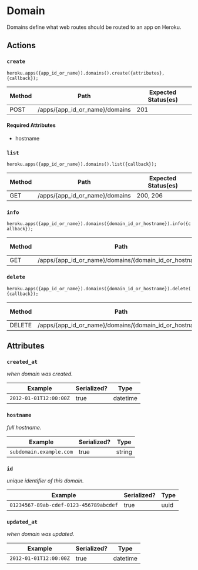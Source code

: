# Domain

Domains define what web routes should be routed to an app on Heroku.

## Actions

### `create`

`heroku.apps({app_id_or_name}).domains().create({attributes}, {callback});`

Method | Path | Expected Status(es)
--- | --- | ---
POST | /apps/{app_id_or_name}/domains | 201


#### Required Attributes

- hostname

### `list`

`heroku.apps({app_id_or_name}).domains().list({callback});`

Method | Path | Expected Status(es)
--- | --- | ---
GET | /apps/{app_id_or_name}/domains | 200, 206

### `info`

`heroku.apps({app_id_or_name}).domains({domain_id_or_hostname}).info({callback});`

Method | Path | Expected Status(es)
--- | --- | ---
GET | /apps/{app_id_or_name}/domains/{domain_id_or_hostname} | 200

### `delete`

`heroku.apps({app_id_or_name}).domains({domain_id_or_hostname}).delete({callback});`

Method | Path | Expected Status(es)
--- | --- | ---
DELETE | /apps/{app_id_or_name}/domains/{domain_id_or_hostname} | 200

## Attributes

### `created_at`

*when domain was created.*

Example | Serialized? | Type
--- | --- | ---
`2012-01-01T12:00:00Z` | true | datetime

### `hostname`

*full hostname.*

Example | Serialized? | Type
--- | --- | ---
`subdomain.example.com` | true | string

### `id`

*unique identifier of this domain.*

Example | Serialized? | Type
--- | --- | ---
`01234567-89ab-cdef-0123-456789abcdef` | true | uuid

### `updated_at`

*when domain was updated.*

Example | Serialized? | Type
--- | --- | ---
`2012-01-01T12:00:00Z` | true | datetime

